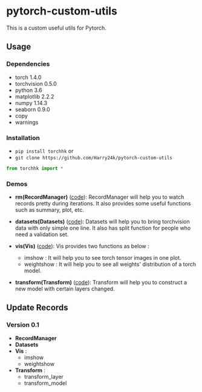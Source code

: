 # pytorch-custom-utils

This is a custom useful utils for Pytorch.

## Usage

### Dependencies

- torch 1.4.0
- torchvision 0.5.0
- python 3.6
- matplotlib 2.2.2
- numpy 1.14.3
- seaborn 0.9.0
- copy
- warnings

### Installation

- `pip install torchhk` or
- `git clone https://github.com/Harry24k/pytorch-custom-utils`

```python
from torchhk import *
```

### Demos
* **rm(RecordManager)** ([code](https://github.com/Harry24k/bayesian-neural-network-pytorch/blob/master/demos/Bayesian%20Neural%20Network%20with%20Iris%20Data.ipynb)): 
RecordManager will help you to watch records pretty during iterations. It also provides some useful functions such as summary, plot, etc.

* **datasets(Datasets)** ([code](https://github.com/Harry24k/bayesian-neural-network-pytorch/blob/master/demos/Bayesian%20Neural%20Network%20with%20Iris%20Data.ipynb)): 
Datasets will help you to bring torchvision data with only simple one line. It also has split function for people who need a validation set. 

* **vis(Vis)** ([code](https://github.com/Harry24k/bayesian-neural-network-pytorch/blob/master/demos/Convert%20to%20Bayesian%20Neural%20Network.ipynb)): 
Vis provides two functions as below :
    * imshow : It will help you to see torch tensor images in one plot.
    * weightshow : It will help you to see all weights' distribution of a torch model.

* **transform(Transform)** ([code](https://github.com/Harry24k/bayesian-neural-network-pytorch/blob/master/demos/Freeze%20Bayesian%20Neural%20Network.ipynb)): 
Transform will help you to construct a new model with certain layers changed.

## Update Records

### Version 0.1
* **RecordManager**
* **Datasets**
* **Vis** : 
    * imshow
    * weightshow
* **Transform** :
    * transform_layer
    * transform_model